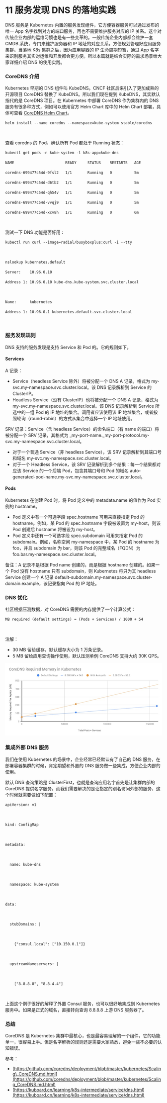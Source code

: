 11 服务发现 DNS 的落地实践
=================

DNS 服务是 Kubernetes 内置的服务发现组件，它方便容器服务可以通过发布的唯一 App 名字找到对方的端口服务，再也不需要维护服务对应的 IP 关系。这个对传统企业内部的运维习惯也是有一些变革的。一般传统企业内部都会维护一套 CMDB 系统，专门来维护服务器和 IP 地址的对应关系，方便规划管理好应用服务集群。当落地 K8s 集群之后，因为应用容器的 IP 生命周期短暂，通过 App 名字来识别服务其实对运维和开发都会更方便。所以本篇就是结合实际的需求场景给大家详细介绍 DNS 的使用实践。

### CoreDNS 介绍

Kubernetes 早期的 DNS 组件叫 KubeDNS。CNCF 社区后来引入了更加成熟的开源项目 CoreDNS 替换了 KubeDNS。所以我们现在提到 KubeDNS，其实默认指代的是 CoreDNS 项目。在 Kubernetes 中部署 CoreDNS 作为集群内的 DNS 服务有很多种方式，例如可以使用官方 Helm Chart 库中的 Helm Chart 部署，具体可查看 [CoreDNS Helm Chart](https://github.com/helm/charts/tree/master/stable/coredns)。

```
helm install --name coredns --namespace=kube-system stable/coredns



```

查看 coredns 的 Pod，确认所有 Pod 都处于 Running 状态：

```
kubectl get pods -n kube-system -l k8s-app=kube-dns

NAME                       READY     STATUS    RESTARTS   AGE

coredns-699477c54d-9fsl2   1/1       Running   0          5m

coredns-699477c54d-d6tb2   1/1       Running   0          5m

coredns-699477c54d-qh54v   1/1       Running   0          5m

coredns-699477c54d-vvqj9   1/1       Running   0          5m

coredns-699477c54d-xcv8h   1/1       Running   0          6m



```

测试一下 DNS 功能是否好用：

```
kubectl run curl --image=radial/busyboxplus:curl -i --tty



nslookup kubernetes.default

Server:    10.96.0.10

Address 1: 10.96.0.10 kube-dns.kube-system.svc.cluster.local



Name:      kubernetes

Address 1: 10.96.0.1 kubernetes.default.svc.cluster.local



```

### 服务发现规则

DNS 支持的服务发现是支持 Service 和 Pod 的。它的规则如下。

#### **Services**

A 记录：

* Service（headless Service 除外）将被分配一个 DNS A 记录，格式为 my-svc.my-namespace.svc.cluster.local。该 DNS 记录解析到 Service 的 ClusterIP。
* Headless Service（没有 ClusterIP）也将被分配一个 DNS A 记录，格式为 my-svc.my-namespace.svc.cluster.local。该 DNS 记录解析到 Service 所选中的一组 Pod 的 IP 地址的集合。调用者应该使用该 IP 地址集合，或者按照轮询（round-robin）的方式从集合中选择一个 IP 地址使用。

SRV 记录：Service（含 headless Service）的命名端口（有 name 的端口）将被分配一个 SRV 记录，其格式为 \_my-port-name.\_my-port-protocol.my-svc.my-namespace.svc.cluster.local。

* 对于一个普通 Service（非 headless Service），该 SRV 记录解析到其端口号和域名 my-svc.my-namespace.svc.cluster.local。
* 对于一个 Headless Service，该 SRV 记录解析到多个结果：每一个结果都对应该 Service 的一个后端 Pod，包含其端口号和 Pod 的域名 auto-generated-pod-name.my-svc.my-namespace.svc.cluster.local。

#### **Pods**

Kubernetes 在创建 Pod 时，将 Pod 定义中的 metadata.name 的值作为 Pod 实例的 hostname。

* Pod 定义中有一个可选字段 spec.hostname 可用来直接指定 Pod 的 hostname。例如，某 Pod 的 spec.hostname 字段被设置为 my-host，则该 Pod 创建后 hostname 将被设为 my-host。
* Pod 定义中还有一个可选字段 spec.subdomain 可用来指定 Pod 的 subdomain。例如，名称空间 my-namespace 中，某 Pod 的 hostname 为 foo，并且 subdomain 为 bar，则该 Pod 的完整域名（FQDN）为 foo.bar.my-namespace.svc.cluster.local。

备注：A 记录不是根据 Pod name 创建的，而是根据 hostname 创建的。如果一个 Pod 没有 hostname 只有 subdomain，则 Kubernetes 将只为其 headless Service 创建一个 A 记录 default-subdomain.my-namespace.svc.cluster-domain.example，该记录指向 Pod 的 IP 地址。

### DNS 优化

社区根据压测数据，对 CoreDNS 需要的内存提供了一个计算公式：

```
MB required (default settings) = (Pods + Services) / 1000 + 54



```

注解：

* 30 MB 留给缓存，默认缓存大小为 1 万条记录。
* 5 MB 留给应用查询操作使用，默认压测单例 CoreDNS 支持大约 30K QPS。

![kubedns-perf](assets/aaddf7c0-e123-11ea-9254-2dbb61d9b3dd.jpg)

### 集成外部 DNS 服务

我们在使用 Kubernetes 的场景中，企业经常已经默认有了自己的 DNS 服务，在部署容器集群的时候，肯定期望和外置的 DNS 服务做一些集成，方便企业内部的使用。

默认 DNS 查询策略是 ClusterFirst，也就是查询应用名字首先是让集群内部的 CoreDNS 提供名字服务。而我们需要解决的是让指定的别名访问外部的服务，这个时候就需要做如下配置：

```
apiVersion: v1



kind: ConfigMap



metadata:



  name: kube-dns



  namespace: kube-system



data:



  stubDomains: |



    {"consul.local": ["10.150.0.1"]}



  upstreamNameservers: |



    ["8.8.8.8", "8.8.4.4"]



```

上面这个例子很好的解释了外置 Consul 服务，也可以很好地集成到 Kubernetes 服务中。如果是正式的域名，直接转向查询 8.8.8.8 上游 DNS 服务器了。

### 总结

CoreDNS 是 Kubernetes 集群中最核心，也是最容易理解的一个组件，它的功能单一，很容易上手。但是名字解析的规则还是需要大家熟悉，避免一些不必要的认知错误。

参考：

* [https://github.com/coredns/deployment/blob/master/kubernetes/Scaling\_CoreDNS.md.html](https://github.com/coredns/deployment/blob/master/kubernetes/Scaling_CoreDNS.md.html)
* [https://kuboard.cn/learning/k8s-intermediate/service/dns.html](https://kuboard.cn/learning/k8s-intermediate/service/dns.html)
